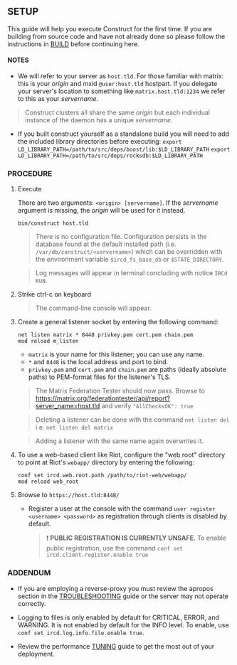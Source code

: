 ## SETUP

This guide will help you execute Construct for the first time. If you are
building from source code and have not already done so please follow the
instructions in [BUILD](https://github.com/matrix-construct/construct/wiki/BUILD) before continuing here.

#### NOTES

- We will refer to your server as `host.tld`. For those familiar with matrix:
this is your _origin_ and mxid `@user:host.tld` hostpart. If you delegate
your server's location to something like `matrix.host.tld:1234` we refer to
this as your _servername_.

> Construct clusters all share the same _origin_ but each individual instance
of the daemon has a unique _servername_.

- If you built construct yourself as a standalone build you will need to add
the included library directories before executing:
`export LD_LIBRARY_PATH=/path/to/src/deps/boost/lib:$LD_LIBRARY_PATH`
`export LD_LIBRARY_PATH=/path/to/src/deps/rocksdb:$LD_LIBRARY_PATH`

### PROCEDURE

1. Execute

	There are two arguments: `<origin> [servername]`. If the _servername_
	argument is missing, the _origin_ will be used for it instead.

	```
	bin/construct host.tld
	````

	> There is no configuration file. Configuration persists in the database found at the default installed path (i.e. `/var/db/construct/<servername>`) which can be overridden with the environment variable `$ircd_fs_base_db` or `$STATE_DIRECTORY`.

	> Log messages will appear in terminal concluding with notice `IRCd RUN`.


2. Strike ctrl-c on keyboard
	> The command-line console will appear.


3. Create a general listener socket by entering the following command:

	```
	net listen matrix * 8448 privkey.pem cert.pem chain.pem
    mod reload m_listen
	```
	- `matrix` is your name for this listener; you can use any name.
	- `*` and `8448` is the local address and port to bind.
	- `privkey.pem` and `cert.pem` and `chain.pem` are paths (ideally absolute paths) to PEM-format files for the listener's TLS.

	> The Matrix Federation Tester should now pass. Browse to
	https://matrix.org/federationtester/api/report?server_name=host.tld and
	verify `"AllChecksOK": true`

	> Deleting a listener can be done with the command `net listen del` i.e.
	`net listen del matrix`

	> Adding a listener with the same name again overwrites it.

4. To use a web-based client like Riot, configure the "web root" directory
to point at Riot's `webapp/` directory by entering the following:
	```
	conf set ircd.web.root.path /path/to/riot-web/webapp/
	mod reload web_root
	```

6. Browse to `https://host.tld:8448/`

	- Register a user at the console with the command `user register <username> <password>` as registration through clients is disabled by default.
		> ❗ **PUBLIC REGISTRATION IS CURRENTLY UNSAFE.** To enable public registration, use the command `conf set ircd.client.register.enable true`

### ADDENDUM

* If you are employing a reverse-proxy you must review the apropos section in
the [TROUBLESHOOTING](https://github.com/matrix-construct/construct/wiki/Troubleshooting-problems#trouble-with-reverse-proxies-and-middlewares)
guide or the server may not operate correctly.

* Logging to files is only enabled by default for CRITICAL, ERROR, and WARNING.
It is not enabled by default for the INFO level. To enable, use `conf set
ircd.log.info.file.enable true`.

* Review the performance [TUNING](https://github.com/matrix-construct/construct/wiki/TUNING) guide to get the most out of your deployment.
